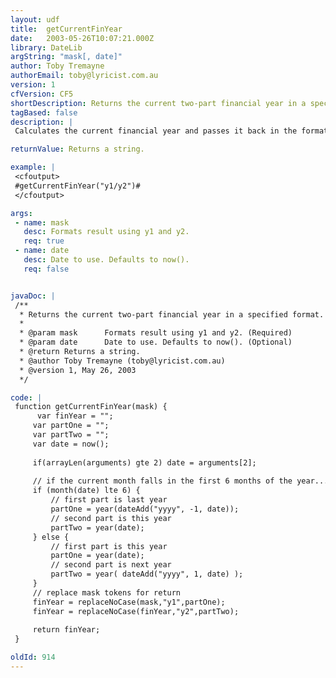 ```yaml
---
layout: udf
title:  getCurrentFinYear
date:   2003-05-26T10:07:21.000Z
library: DateLib
argString: "mask[, date]"
author: Toby Tremayne
authorEmail: toby@lyricist.com.au
version: 1
cfVersion: CF5
shortDescription: Returns the current two-part financial year in a specified format.
tagBased: false
description: |
 Calculates the current financial year and passes it back in the format specified.  Pass a format mask to this function using &quot;y1&quot; to denote the first half year and &quot;y2&quot; for the second.  For instance to request the financial year returned in the format: &quot;2002/2003&quot; use: getCurrentFinYear(&quot;y1/y2&quot;);

returnValue: Returns a string.

example: |
 <cfoutput>
 #getCurrentFinYear("y1/y2")#
 </cfoutput>

args:
 - name: mask
   desc: Formats result using y1 and y2.
   req: true
 - name: date
   desc: Date to use. Defaults to now().
   req: false


javaDoc: |
 /**
  * Returns the current two-part financial year in a specified format.
  * 
  * @param mask      Formats result using y1 and y2. (Required)
  * @param date      Date to use. Defaults to now(). (Optional)
  * @return Returns a string. 
  * @author Toby Tremayne (toby@lyricist.com.au) 
  * @version 1, May 26, 2003 
  */

code: |
 function getCurrentFinYear(mask) {
      var finYear = "";
     var partOne = "";
     var partTwo = "";
     var date = now();
 
     if(arrayLen(arguments) gte 2) date = arguments[2];
     
     // if the current month falls in the first 6 months of the year...
     if (month(date) lte 6) {
         // first part is last year
         partOne = year(dateAdd("yyyy", -1, date));
         // second part is this year
         partTwo = year(date);
     } else {
         // first part is this year
         partOne = year(date);
         // second part is next year
         partTwo = year( dateAdd("yyyy", 1, date) );
     }
     // replace mask tokens for return
     finYear = replaceNoCase(mask,"y1",partOne);
     finYear = replaceNoCase(finYear,"y2",partTwo);
     
     return finYear;
 }

oldId: 914
---
```


